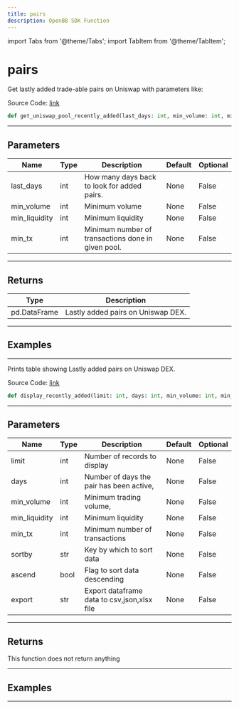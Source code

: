 ```yaml
---
title: pairs
description: OpenBB SDK Function
---
```


import Tabs from '@theme/Tabs';
import TabItem from '@theme/TabItem';

# pairs

<Tabs>
<TabItem value="model" label="Model" default>

Get lastly added trade-able pairs on Uniswap with parameters like:

Source Code: [link](https://github.com/OpenBB-finance/OpenBBTerminal/tree/main/openbb_terminal/cryptocurrency/defi/graph_model.py#L164)

```python
def get_uniswap_pool_recently_added(last_days: int, min_volume: int, min_liquidity: int, min_tx: int) -> DataFrame
```
---

## Parameters

| Name | Type | Description | Default | Optional |
| ---- | ---- | ----------- | ------- | -------- |
| last_days | int | How many days back to look for added pairs. | None | False |
| min_volume | int | Minimum volume | None | False |
| min_liquidity | int | Minimum liquidity | None | False |
| min_tx | int | Minimum number of transactions done in given pool. | None | False |

---

## Returns

| Type | Description |
| ---- | ----------- |
| pd.DataFrame | Lastly added pairs on Uniswap DEX. |

---

## Examples

---



</TabItem>
<TabItem value="view" label="View">

Prints table showing Lastly added pairs on Uniswap DEX.

Source Code: [link](https://github.com/OpenBB-finance/OpenBBTerminal/tree/main/openbb_terminal/cryptocurrency/defi/graph_view.py#L102)

```python
def display_recently_added(limit: int, days: int, min_volume: int, min_liquidity: int, min_tx: int, sortby: str, ascend: bool, export: str) -> None
```
---

## Parameters

| Name | Type | Description | Default | Optional |
| ---- | ---- | ----------- | ------- | -------- |
| limit | int | Number of records to display | None | False |
| days | int | Number of days the pair has been active, | None | False |
| min_volume | int | Minimum trading volume, | None | False |
| min_liquidity | int | Minimum liquidity | None | False |
| min_tx | int | Minimum number of transactions | None | False |
| sortby | str | Key by which to sort data | None | False |
| ascend | bool | Flag to sort data descending | None | False |
| export | str | Export dataframe data to csv,json,xlsx file | None | False |

---

## Returns

This function does not return anything

---

## Examples

---



</TabItem>
</Tabs>
